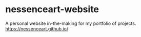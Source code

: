 # nessenceart-website
A personal website in-the-making for my portfolio of projects.
https://nessenceart.github.io/

